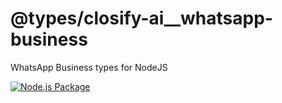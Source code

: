 # @types/closify-ai__whatsapp-business
WhatsApp Business types for NodeJS

[![Node.js Package](https://github.com/Closify-AI/whatsapp-types/actions/workflows/npm-publish.yml/badge.svg)](https://github.com/Closify-AI/whatsapp-types/actions/workflows/npm-publish.yml)